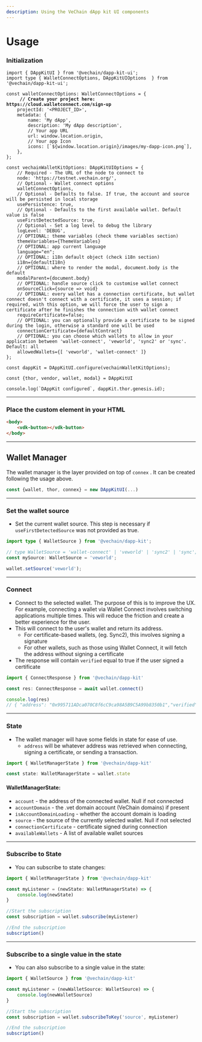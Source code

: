```yaml
---
description: Using the VeChain dApp kit UI components
---
```


# Usage

### Initialization

<pre class="language-typescript"><code class="lang-typescript">import { DAppKitUI } from '@vechain/dapp-kit-ui';
import type { WalletConnectOptions, DAppKitUIOptions  } from '@vechain/dapp-kit-ui'; 

const walletConnectOptions: WalletConnectOptions = {
<strong>     // Create your project here: https://cloud.walletconnect.com/sign-up
</strong>    projectId: '&#x3C;PROJECT_ID>',
    metadata: {
        name: 'My dApp',
        description: 'My dApp description',
        // Your app URL
        url: window.location.origin, 
        // Your app Icon
        icons: [`${window.location.origin}/images/my-dapp-icon.png`], 
    },
};

const vechainWalletKitOptions: DAppKitUIOptions = {
    // Required - The URL of the node to connect to
    node: 'https://testnet.vechain.org/', 
    // Optional - Wallet connect options
    walletConnectOptions, 
    // Optional - Defaults to false. If true, the account and source will be persisted in local storage
    usePersistence: true, 
    // Optional - Defaults to the first available wallet. Default value is false
    useFirstDetectedSource: true,
    // Optional - Set a log level to debug the library
    logLevel: 'DEBUG',
    // OPTIONAL: theme variables (check theme variables section)
    themeVariables={ThemeVariables}
    // OPTIONAL: app current language
    language="en";
    // OPTIONAL: i18n default object (check i18n section)
    i18n={defaultI18n}
    // OPTIONAL: where to render the modal, document.body is the default
    modalParent={document.body}
    // OPTIONAL: handle source click to customise wallet connect
    onSourceClick={source => void}
    // OPTIONAL: every wallet has a connection certificate, but wallet connect doesn't connect with a certificate, it uses a session; if required, with this option, we will force the user to sign a certificate after he finishes the connection with wallet connect
    requireCertificate=false;
    // OPTIONAL: you can optionally provide a certificate to be signed during the login, otherwise a standard one will be used
    connectionCertificate={defaultContract}
    // OPTIONAL: you can choose which wallets to allow in your application between 'wallet-connect', 'veworld', 'sync2' or 'sync'. Default: all
    allowedWallets={[ 'veworld', 'wallet-connect' ]}
};

const dappKit = DAppKitUI.configure(vechainWalletKitOptions);

const {thor, vendor, wallet, modal} = DAppKitUI

console.log(`DAppKit configured`, dappKit.thor.genesis.id);
</code></pre>

***

### Place the custom element in your HTML

```html
<body>
    <vdk-button></vdk-button>
</body>
```

***

## Wallet Manager

The wallet manager is the layer provided on top of `connex` . It can be created following the usage above.

```typescript
const {wallet, thor, connex} = new DAppKitUI(...)
```

***

### Set the wallet source

* Set the current wallet source. This step is necessary if `useFirstDetectedSource` was not provided as true.

```typescript
import type { WalletSource } from '@vechain/dapp-kit';

// type WalletSource = 'wallet-connect' | 'veworld' | 'sync2' | 'sync';
const mySource: WalletSource = 'veworld';

wallet.setSource('veworld');
```

***

### Connect

* Connect to the selected wallet. The purpose of this is to improve the UX. For example, connecting a wallet via Wallet Connect involves switching applications multiple times. This will reduce the friction and create a better experience for the user.
* This will connect to the user's wallet and return its address.
  * For certificate-based wallets, (eg. Sync2), this involves signing a signature
  * For other wallets, such as those using Wallet Connect, it will fetch the address without signing a certificate
* The response will contain `verified` equal to true if the user signed a certificate

```typescript
import { ConnectResponse } from '@vechain/dapp-kit'

const res: ConnectResponse = await wallet.connect()

console.log(res)
// { "address": "0x995711ADca070C8f6cC9ca98A5B9C5A99b8350b1","verified": true}
```

***

### State

* The wallet manager will have some fields in state for ease of use.
  * `address` will be whatever address was retrieved when connecting, signing a certificate, or sending a transaction.

```typescript
import { WalletManagerState } from '@vechain/dapp-kit'

const state: WalletManagerState = wallet.state
```

#### WalletManagerState:

* `account` - the address of the connected wallet. Null if not connected
* `accountDomain` - the .vet domain account (VeChain domains) if present
* `isAccountDomainLoading` - whether the account domain is loading
* `source` - the source of the currently selected wallet. Null if not selected
* `connectionCertificate` - certificate signed during connection
* `availableWallets` - A list of available wallet sources

***

### Subscribe to State

* You can subscribe to state changes:

```typescript
import { WalletManagerState } from '@vechain/dapp-kit'

const myListener = (newState: WalletManagerState) => {
    console.log(newState)
}

//Start the subscription
const subscription = wallet.subscribe(myListener)

//End the subscription
subscription()

```

***

### Subscribe to a single value in the state

* You can also subscribe to a single value in the state:

```typescript
import { WalletSource } from '@vechain/dapp-kit'

const myListener = (newWalletSource: WalletSource) => {
    console.log(newWalletSource)
}

//Start the subscription
const subscription = wallet.subscribeToKey('source', myListener)

//End the subscription
subscription()
```
